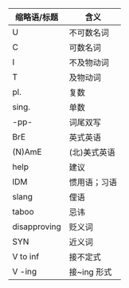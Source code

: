 | 缩略语/标题  | 含义         |
| ------------ | ------------ |
| U            | 不可数名词   |
| C            | 可数名词     |
| I            | 不及物动词   |
| T            | 及物动词     |
| pl.          | 复数         |
| sing.        | 单数         |
| -pp-         | 词尾双写     |
| BrE          | 英式英语     |
| (N)AmE       | (北)美式英语 |
| help         | 建议         |
| IDM          | 惯用语；习语 |
| slang        | 俚语         |
| taboo        | 忌讳         |
| disapproving | 贬义词       |
| SYN          | 近义词       |
| V to inf     | 接不定式     |
| V -ing       | 接~ing 形式  |
